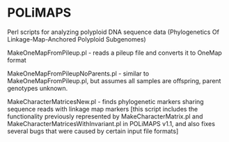 POLiMAPS
========

Perl scripts for analyzing polyploid DNA sequence data (Phylogenetics Of Linkage-Map-Anchored Polyploid Subgenomes)

MakeOneMapFromPileup.pl - reads a pileup file and converts it to OneMap format

MakeOneMapFromPileupNoParents.pl - similar to MakeOneMapFromPileup.pl, but assumes all samples are offspring, parent genotypes unknown.

MakeCharacterMatricesNew.pl - finds phylogenetic markers sharing sequence reads with linkage map markers
[this script includes the functionality previously represented by MakeCharacterMatrix.pl and MakeCharacterMatricesWithInvariant.pl in POLiMAPS v1.1, and also fixes several bugs that were caused by certain input file formats]

